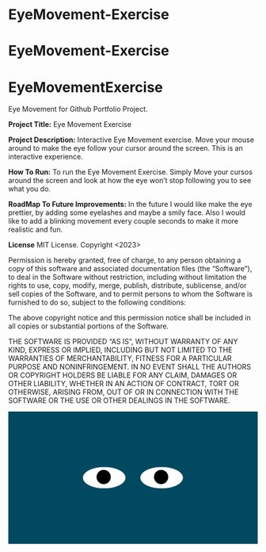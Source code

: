 # EyeMovement-Exercise
# EyeMovement-Exercise
# EyeMovementExercise
Eye Movement for Github Portfolio Project.

**Project Title:** Eye Movement Exercise

**Project Description:** Interactive Eye Movement exercise. Move your mouse around to make the eye follow your cursor around the screen. This is an interactive experience. 

**How To Run:** To run the Eye Movement Exercise. Simply Move your cursos around the screen and look at how the eye won’t stop following you to see what you do.

**RoadMap To Future Improvements:**  In the future I would like  make the eye prettier, by adding some eyelashes and maybe a smily face. Also I would like to add a blinking movement every couple seconds to make it more realistic and fun.

**License** MIT License. 
Copyright <2023> <Natalia Loria>

Permission is hereby granted, free of charge, to any person obtaining a copy of this software and associated documentation files (the “Software”), to deal in the Software without restriction, including without limitation the rights to use, copy, modify, merge, publish, distribute, sublicense, and/or sell copies of the Software, and to permit persons to whom the Software is furnished to do so, subject to the following conditions:


The above copyright notice and this permission notice shall be included in all copies or substantial portions of the Software.

THE SOFTWARE IS PROVIDED “AS IS”, WITHOUT WARRANTY OF ANY KIND, EXPRESS OR IMPLIED, INCLUDING BUT NOT LIMITED TO THE WARRANTIES OF MERCHANTABILITY, FITNESS FOR A PARTICULAR PURPOSE AND NONINFRINGEMENT. IN NO EVENT SHALL THE AUTHORS OR COPYRIGHT HOLDERS BE LIABLE FOR ANY CLAIM, DAMAGES OR OTHER LIABILITY, WHETHER IN AN ACTION OF CONTRACT, TORT OR OTHERWISE, ARISING FROM, OUT OF OR IN CONNECTION WITH THE SOFTWARE OR THE USE OR OTHER DEALINGS IN THE SOFTWARE.

![Cover Image](EyeMovement.png)
